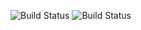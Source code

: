 ![Build Status](https://github.com/Adnan0032/API-POO/actions/workflows/maven.yml/badge.svg)
![Build Status](https://github.com/Adnan0032/API-POO/blob/master/.github/workflows/maven-publish.yml/badge.svg)
